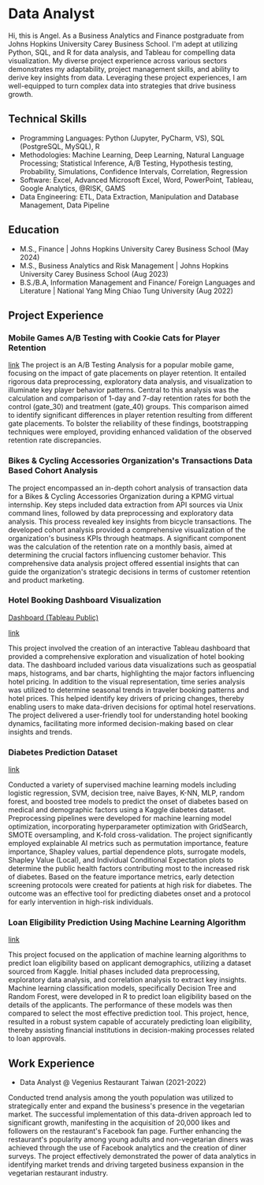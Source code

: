 # Data Analyst

Hi, this is Angel. As a Business Analytics and Finance postgraduate from Johns Hopkins University Carey Business School. I'm adept at utilizing Python, SQL, and R for data analysis, and Tableau for compelling data visualization. My diverse project experience across various sectors demonstrates my adaptability, project management skills, and ability to derive key insights from data. Leveraging these project experiences, I am well-equipped to turn complex data into strategies that drive business growth.

Technical Skills
----
- Programming Languages: Python (Jupyter, PyCharm, VS), SQL (PostgreSQL, MySQL), R
- Methodologies: Machine Learning, Deep Learning, Natural Language Processing; Statistical Inference, A/B Testing, Hypothesis testing, Probability, Simulations, Confidence Intervals, Correlation, Regression
- Software: Excel, Advanced Microsoft Excel, Word, PowerPoint, Tableau, Google Analytics, @RISK, GAMS
- Data Engineering:  ETL, Data Extraction, Manipulation and Database Management, Data Pipeline

## Education
- M.S., Finance | Johns Hopkins University Carey Business School (May 2024)
- M.S., Business Analytics and Risk Management | Johns Hopkins University Carey Business School (Aug 2023)
- B.S./B.A, Information Management and Finance/ Foreign Languages and Literature | National Yang Ming Chiao Tung University (Aug 2022)

## Project Experience

### Mobile Games A/B Testing with Cookie Cats for Player Retention
[link](https://colab.research.google.com/drive/1yGLNdvQRRpfOqcX78iXtsBLOgcX01dRb?usp=sharing)
The project is an A/B Testing Analysis for a popular mobile game, focusing on the impact of gate placements on player retention. It entailed rigorous data preprocessing, exploratory data analysis, and visualization to illuminate key player behavior patterns. Central to this analysis was the calculation and comparison of 1-day and 7-day retention rates for both the control (gate_30) and treatment (gate_40) groups. This comparison aimed to identify significant differences in player retention resulting from different gate placements. To bolster the reliability of these findings, bootstrapping techniques were employed, providing enhanced validation of the observed retention rate discrepancies.

### Bikes & Cycling Accessories Organization's Transactions Data Based Cohort Analysis
The project encompassed an in-depth cohort analysis of transaction data for a Bikes & Cycling Accessories Organization during a KPMG virtual internship. Key steps included data extraction from API sources via Unix command lines, followed by data preprocessing and exploratory data analysis. This process revealed key insights from bicycle transactions. The developed cohort analysis provided a comprehensive visualization of the organization's business KPIs through heatmaps. A significant component was the calculation of the retention rate on a monthly basis, aimed at determining the crucial factors influencing customer behavior. This comprehensive data analysis project offered essential insights that can guide the organization's strategic decisions in terms of customer retention and product marketing.

### Hotel Booking Dashboard Visualization
[Dashboard (Tableau Public)](https://public.tableau.com/app/profile/jiaxun.li/viz/Hotelbooking-finalproject/Story1)

[link](https://drive.google.com/file/d/1ukXWW06P3A6sberKarA_Dgiqm0znFoYs/view?usp=sharing)

This project involved the creation of an interactive Tableau dashboard that provided a comprehensive exploration and visualization of hotel booking data. The dashboard included various data visualizations such as geospatial maps, histograms, and bar charts, highlighting the major factors influencing hotel pricing. In addition to the visual representation, time series analysis was utilized to determine seasonal trends in traveler booking patterns and hotel prices. This helped identify key drivers of pricing changes, thereby enabling users to make data-driven decisions for optimal hotel reservations. The project delivered a user-friendly tool for understanding hotel booking dynamics, facilitating more informed decision-making based on clear insights and trends.

### Diabetes Prediction Dataset
[link](https://colab.research.google.com/drive/1sm_sJGefGh_JGsjzBYL-_TRhxUNWM4Yk?usp=sharing)

Conducted a variety of supervised machine learning models including logistic regression, SVM, decision tree, naive Bayes, K-NN, MLP, random forest, and boosted tree models to predict the onset of diabetes based on medical and demographic factors using a Kaggle diabetes dataset. Preprocessing pipelines were developed for machine learning model optimization, incorporating hyperparameter optimization with GridSearch, SMOTE oversampling, and K-fold cross-validation. The project significantly employed explainable AI metrics such as permutation importance, feature importance, Shapley values, partial dependence plots, surrogate models, Shapley Value (Local), and Individual Conditional Expectation plots to determine the public health factors contributing most to the increased risk of diabetes. Based on the feature importance metrics, early detection screening protocols were created for patients at high risk for diabetes. The outcome was an effective tool for predicting diabetes onset and a protocol for early intervention in high-risk individuals.

### Loan Eligibility Prediction Using Machine Learning Algorithm
[link](https://drive.google.com/file/d/1JLYaCkeVGE2O_jAB7AkMHr2iZe0hrxX9/view?usp=sharing)

This project focused on the application of machine learning algorithms to predict loan eligibility based on applicant demographics, utilizing a dataset sourced from Kaggle. Initial phases included data preprocessing, exploratory data analysis, and correlation analysis to extract key insights. Machine learning classification models, specifically Decision Tree and Random Forest, were developed in R to predict loan eligibility based on the details of the applicants. The performance of these models was then compared to select the most effective prediction tool. This project, hence, resulted in a robust system capable of accurately predicting loan eligibility, thereby assisting financial institutions in decision-making processes related to loan approvals.

## Work Experience
- Data Analyst @ Vegenius Restaurant Taiwan (2021-2022)

Conducted trend analysis among the youth population was utilized to strategically enter and expand the business's presence in the vegetarian market. The successful implementation of this data-driven approach led to significant growth, manifesting in the acquisition of 20,000 likes and followers on the restaurant's Facebook fan page. Further enhancing the restaurant's popularity among young adults and non-vegetarian diners was achieved through the use of Facebook analytics and the creation of diner surveys. The project effectively demonstrated the power of data analytics in identifying market trends and driving targeted business expansion in the vegetarian restaurant industry.
